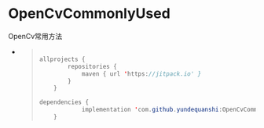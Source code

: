 # OpenCvCommonlyUsed
OpenCv常用方法


* > ``` java
  > 
  > allprojects {
  > 		repositories {
  > 			maven { url 'https://jitpack.io' }
  > 		}
  > 	}
  > 
  > dependencies {
  > 	        implementation 'com.github.yundequanshi:OpenCvCommonlyUsed:V1.0.0-release'
  > 	}
  > 
  > ```